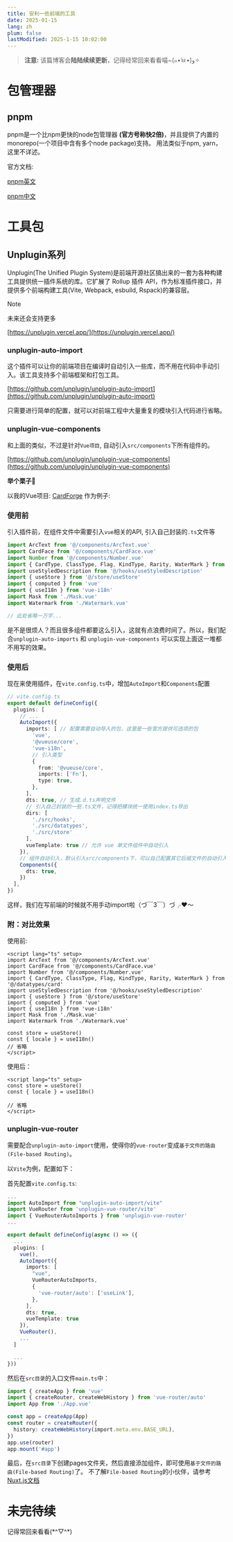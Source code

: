 ```yaml
---
title: 安利一些前端的工具
date: 2025-01-15
lang: zh
plum: false
lastModified: 2025-1-15 10:02:00
---
```


> **注意:** 该篇博客会**陆陆续续更新**，记得经常回来看看喵~(๑•̀ㅂ•́)و✧

# 包管理器

## pnpm

pnpm是一个比npm更快的node包管理器 **(官方号称快2倍)**，并且提供了内置的monorepo(一个项目中含有多个node package)支持。 用法类似于npm, yarn，这里不详述。

官方文档:

[pnpm英文](https://pnpm.io/)

[pnpm中文](https://pnpm.io/zh/)

# 工具包

## Unplugin系列

Unplugin(The Unified Plugin System)是前端开源社区搞出来的一套为各种构建工具提供统一插件系统的库。它扩展了 Rollup 插件 API，作为标准插件接口，并提供多个前端构建工具(Vite, Webpack, esbuild, Rspack)的兼容层。

> [!NOTE]
> 未来还会支持更多

[https://unplugin.vercel.app/](https://unplugin.vercel.app/)

### unplugin-auto-import

这个插件可以让你的前端项目在编译时自动引入一些库，而不用在代码中手动引入。该工具支持多个前端框架和打包工具。

[https://github.com/unplugin/unplugin-auto-import](https://github.com/unplugin/unplugin-auto-import)

只需要进行简单的配置，就可以对前端工程中大量重复的模块引入代码进行省略。

### unplugin-vue-components

和上面的类似，不过是针对`Vue项目`, 自动引入`src/components`下所有组件的。

[https://github.com/unplugin/unplugin-vue-components](https://github.com/unplugin/unplugin-vue-components)

**举个栗子🌰**

以我的Vue项目: [CardForge](https://github.com/Vincent-the-gamer/cardforge) 作为例子:

### 使用前

引入插件前，在组件文件中需要引入`vue`相关的API, 引入自己封装的`.ts`文件等

```ts
import ArcText from '@/components/ArcText.vue'
import CardFace from '@/components/CardFace.vue'
import Number from '@/components/Number.vue'
import { CardType, ClassType, Flag, KindType, Rarity, WaterMark } from '@/datatypes/card'
import useStyledDescription from '@/hooks/useStyledDescription'
import { useStore } from '@/store/useStore'
import { computed } from 'vue'
import { useI18n } from 'vue-i18n'
import Mask from './Mask.vue'
import Watermark from './Watermark.vue'

// 此处省略一万字...
```

是不是很烦人？而且很多组件都要这么引入，这就有点浪费时间了。所以，我们配合`unplugin-auto-imports` 和 `unplugin-vue-components` 可以实现上面这一堆都不用写的效果。

### 使用后

现在来使用插件，在`vite.config.ts`中，增加`AutoImport`和`Components`配置

```ts
// vite.config.ts
export default defineConfig({
  plugins: [
    // ...
    AutoImport({
      imports: [ // 配置需要自动导入的包，这里是一些官方提供可选项的包
        'vue',
        '@vueuse/core',
        'vue-i18n',
        // 引入类型
        {
          from: '@vueuse/core',
          imports: ['Fn'],
          type: true,
        },
      ],
      dts: true, // 生成.d.ts声明文件
      // 引入自己封装的一些.ts文件，记得把模块统一使用index.ts导出
      dirs: [
        './src/hooks',
        './src/datatypes',
        './src/store'
      ],
      vueTemplate: true // 允许 vue 单文件组件中自动引入
    }),
    // 组件自动引入，默认引入src/components下，可以自己配置其它后缀文件的自动引入
    Components({
      dts: true,
    })
  ],
})
```

这样，我们在写前端的时候就不用手动import啦（づ￣3￣）づ╭❤～

### 附：对比效果

使用前:

```vue
<script lang="ts" setup>
import ArcText from '@/components/ArcText.vue'
import CardFace from '@/components/CardFace.vue'
import Number from '@/components/Number.vue'
import { CardType, ClassType, Flag, KindType, Rarity, WaterMark } from '@/datatypes/card'
import useStyledDescription from '@/hooks/useStyledDescription'
import { useStore } from '@/store/useStore'
import { computed } from 'vue'
import { useI18n } from 'vue-i18n'
import Mask from './Mask.vue'
import Watermark from './Watermark.vue'

const store = useStore()
const { locale } = useI18n()
// 省略
</script>
```

使用后：

```vue
<script lang="ts" setup>
const store = useStore()
const { locale } = useI18n()

// 省略
</script>
```

### unplugin-vue-router

需要配合`unplugin-auto-import`使用，使得你的`vue-router`变成`基于文件的路由(File-based Routing)`。

以`Vite`为例，配置如下：

首先配置`vite.config.ts`:

```ts
...
import AutoImport from "unplugin-auto-import/vite"
import VueRouter from 'unplugin-vue-router/vite'
import { VueRouterAutoImports } from 'unplugin-vue-router'
...

export default defineConfig(async () => ({
  ...
  plugins: [
    vue(),
    AutoImport({
      imports: [
        "vue",
        VueRouterAutoImports,
        {
          'vue-router/auto': ['useLink'],
        },
      ],
      dts: true,
      vueTemplate: true
    }),
    VueRouter(),
    ...
  ]

  ...
}))
```

然后在`src目录`的入口文件`main.ts`中：

```ts
import { createApp } from 'vue'
import { createRouter, createWebHistory } from 'vue-router/auto'
import App from './App.vue'

const app = createApp(App)
const router = createRouter({
  history: createWebHistory(import.meta.env.BASE_URL),
})
app.use(router)
app.mount('#app')
```

最后，在`src目录`下创建pages文件夹，然后直接添加组件，即可使用`基于文件的路由(File-based Routing)`了。
不了解`File-based Routing`的小伙伴，请参考[Nuxt.js文档](https://nuxt.com.cn/)

# 未完待续

记得常回来看看(\*^▽^\*)

